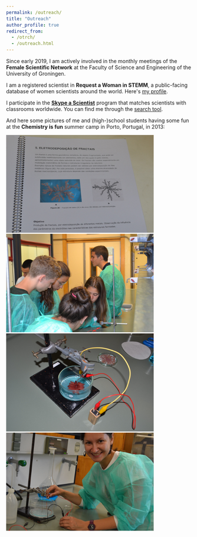 ```yaml
---
permalink: /outreach/
title: "Outreach"
author_profile: true
redirect_from: 
  - /otrch/
  - /outreach.html
---
```



Since early 2019, I am actively involved in the monthly meetings of the 
**Female Scientific Network** at the Faculty of Science and Engineering of the University of Groningen.

I am a registered scientist in **Request a Woman in STEMM**, 
a public-facing database of women scientists around the world.
Here's [my profile](https://request500womenscientists.org/profile/14098).

I participate in the [**Skype a Scientist**](https://www.skypeascientist.com/) program 
that matches scientists with classrooms worldwide.
You can find me through the [search tool](https://confirm.skypeascientist.com/search).

And here some pictures of me and (high-)school students having some fun at the
**Chemistry is fun** summer camp in Porto, Portugal, in 2013: 

<img src="../images/porto/Eletroquimica_AA.jpg" width="400" /><img src="../images/porto/Eletroquimica_BB.jpg" width="400" />
<img src="../images/porto/Eletroquimica_CC.jpg" width="400" /><img src="../images/porto/Eletroquimica_DD.jpg" width="400" />



